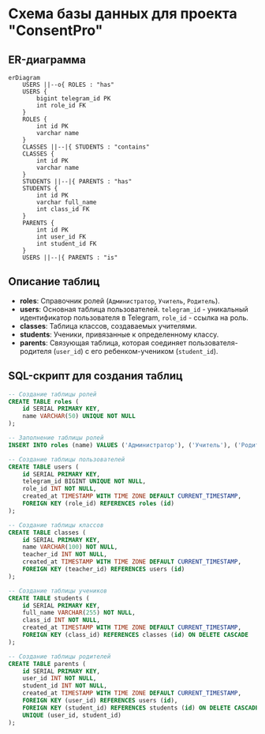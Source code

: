 # Схема базы данных для проекта "ConsentPro"

## ER-диаграмма

```mermaid
erDiagram
    USERS ||--o{ ROLES : "has"
    USERS {
        bigint telegram_id PK
        int role_id FK
    }
    ROLES {
        int id PK
        varchar name
    }
    CLASSES ||--|{ STUDENTS : "contains"
    CLASSES {
        int id PK
        varchar name
    }
    STUDENTS ||--|{ PARENTS : "has"
    STUDENTS {
        int id PK
        varchar full_name
        int class_id FK
    }
    PARENTS {
        int id PK
        int user_id FK
        int student_id FK
    }
    USERS ||--|{ PARENTS : "is"
```

## Описание таблиц

*   **roles**: Справочник ролей (`Администратор`, `Учитель`, `Родитель`).
*   **users**: Основная таблица пользователей. `telegram_id` - уникальный идентификатор пользователя в Telegram, `role_id` - ссылка на роль.
*   **classes**: Таблица классов, создаваемых учителями.
*   **students**: Ученики, привязанные к определенному классу.
*   **parents**: Связующая таблица, которая соединяет пользователя-родителя (`user_id`) с его ребенком-учеником (`student_id`).

## SQL-скрипт для создания таблиц

```sql
-- Создание таблицы ролей
CREATE TABLE roles (
    id SERIAL PRIMARY KEY,
    name VARCHAR(50) UNIQUE NOT NULL
);

-- Заполнение таблицы ролей
INSERT INTO roles (name) VALUES ('Администратор'), ('Учитель'), ('Родитель');

-- Создание таблицы пользователей
CREATE TABLE users (
    id SERIAL PRIMARY KEY,
    telegram_id BIGINT UNIQUE NOT NULL,
    role_id INT NOT NULL,
    created_at TIMESTAMP WITH TIME ZONE DEFAULT CURRENT_TIMESTAMP,
    FOREIGN KEY (role_id) REFERENCES roles (id)
);

-- Создание таблицы классов
CREATE TABLE classes (
    id SERIAL PRIMARY KEY,
    name VARCHAR(100) NOT NULL,
    teacher_id INT NOT NULL,
    created_at TIMESTAMP WITH TIME ZONE DEFAULT CURRENT_TIMESTAMP,
    FOREIGN KEY (teacher_id) REFERENCES users (id)
);

-- Создание таблицы учеников
CREATE TABLE students (
    id SERIAL PRIMARY KEY,
    full_name VARCHAR(255) NOT NULL,
    class_id INT NOT NULL,
    created_at TIMESTAMP WITH TIME ZONE DEFAULT CURRENT_TIMESTAMP,
    FOREIGN KEY (class_id) REFERENCES classes (id) ON DELETE CASCADE
);

-- Создание таблицы родителей
CREATE TABLE parents (
    id SERIAL PRIMARY KEY,
    user_id INT NOT NULL,
    student_id INT NOT NULL,
    created_at TIMESTAMP WITH TIME ZONE DEFAULT CURRENT_TIMESTAMP,
    FOREIGN KEY (user_id) REFERENCES users (id),
    FOREIGN KEY (student_id) REFERENCES students (id) ON DELETE CASCADE,
    UNIQUE (user_id, student_id)
);